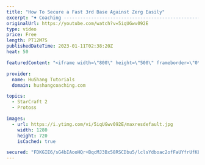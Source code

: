 ```yaml
---
title: "How To Secure a Fast 3rd Base Against Zerg Easily"
excerpt: "♦ Coaching -------------------------------------------------------------------------- Website: https://www.hushangcoaching.com  Interested in Starcraft lessons? Check out my website! I would love to help you improve and reach your goals. I've been coaching for several years and I have 5+ GM students"
originalUrl: https://youtube.com/watch?v=5iqUGwv092E
type: video
price: Free
length: PT12M7S
publishedDateTime: 2023-01-11T02:38:20Z
heat: 50

featuredContent: "<iframe width=\"800\" height=\"500\" frameborder=\"0\" src=\"https://www.youtube.com/embed/5iqUGwv092E\" allow=\"accelerometer; autoplay; encrypted-media; gyroscope; picture-in-picture\" allowfullscreen></iframe>"

provider:
  name: HuShang Tutorials
  domain: hushangcoaching.com

topics:
  - StarCraft 2
  - Protoss

images:
  - url: https://i.ytimg.com/vi/5iqUGwv092E/maxresdefault.jpg
    width: 1280
    height: 720
    isCached: true

secured: "FDKGIE6/sG4bIAooHQr+BqcMJ3Bx58RSCDbu5/lclsYdboac2ofFaUYfrUfKL9nicWDbQFeUAHxcN3trYPpHzpP6wSV0CcS0IXveAOaP3dlY4F82yJMlV9RyI6WK96P0vIakCo/+PBf3zQLljc2NxIiKg8yeQwivczqvLgNNN+9p/+js+PFRfnKBQAelaGRvDzz3Bmu7nXaSrEJP2GY1XeJENM558K46vTLdkZBrJ9sO86MowZYRFFR1AqsFhtNrjLXgaUPCL+kkWf63JXzrND1K3VMKcczijBBNbLj3lGgdFDW2FqYEqRhBuDn7Xu/oJw7GeEt1lmT0InytZN25Rl0Ln0PvTh+LpCxo1MQHQKoNX1Xe+q8fNYGDLhM+0SmhxShGJwcV+xmkIcU9v3owg9GaVeCIOIznxcWLz9NYKTo=;VYLiURoqqarvfmzVP7q/rw=="
---
```


